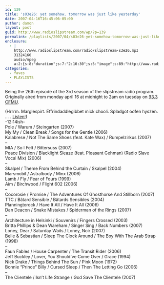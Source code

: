 ```yaml
---
id: 139
title: 's03e26: yet somehow, tomorrow was just like yesterday'
date: 2007-04-16T16:45:06-05:00
author: damon
layout: post
guid: http://www.radioslipstream.com/wp/?p=139
permalink: /playlists/2007/04/s03e26-yet-somehow-tomorrow-was-just-like-yesterday/
enclosure:
  - |
    http://www.radioslipstream.com/radio/slipstream-s3e26.mp3
    31324160
    audio/mpeg
    a:2:{s:8:"duration";s:7:"2:10:30";s:5:"image";s:89:"http://www.radioslipstream.com/wp/wp-content/plugins/podpress//images/vpreview_center.png";}
categories:
  - faves
  - PLAYLISTS
---
```

Being the 26th episode of the 3rd season of the slipstream radio program. Originally aired from monday april 16 at midnight to 2am on tuesday on <a href="http://cfmu.mcmaster.ca" target="_blank" title="http://cfmu.mcmaster.ca">93.3 CFMU</a>.

(Hrrrm. Marglespirt. Effrindaddlegibbet mick chooli. Spladgot oofen hyszen. … . <a href="/radio/slipstream-s3e26.mp3" target="_blank" title="/radio/slipstream-s3e26.mp3">Listen!</a>)  
-12:14ish-  
Pole / Warum / Steingarten (2007)  
My My / Clean Break / Songs for the Gentle (2006)  
Kalabrese / Not The Same Shoes (feat. Kate Wax) / Rumpelzirkus (2007)  
–  
MIA / So I Felt / Bittersuss (2007)  
Peace Division / Blacklight Sleaze (feat. Pleasant Gehman) (Radio Slave Vocal Mix) (2006)  
–  
Skalpel / Theme From Behind the Curtain / Skalpel (2004)  
Marsmobil / Astralbody / Minx (2006)  
Lamb / Fly / Fear of Fours (1999)  
Aim / Birchwood / Flight 602 (2006)  
–  
Cocorosie / Promise / The Adventures Of Ghosthorse And Stillborn (2007)  
TTC / Bâtard Sensible / Bâtards Sensibles (2004)  
Planningtorock / Have It All / Have It All (2006)  
Dan Deacon / Snake Mistakes / Spiderman of the Rings (2007)  
–  
Architecture in Helsinki / Souvenirs / Fingers Crossed (2003)  
Britta Phillips & Dean Wareham / Singer Sing / Back Numbers (2007)  
Loney, Dear / Saturday Waits / Loney, Noir (2007)  
Belle & Sebastian / Sleep The Clock Around / The Boy With The Arab Strap (1998)  
–  
Faun Fables / House Carpenter / The Transit Rider (2006)  
Jeff Buckley / Lover, You Should’ve Come Over / Grace (1994)  
Nick Drake / Things Behind The Sun / Pink Moon (1972)  
Bonnie “Prince” Billy / Cursed Sleep / Then The Letting Go (2006)  
–  
The Clientele / Isn’t Life Strange / God Save The Clientele (2007)